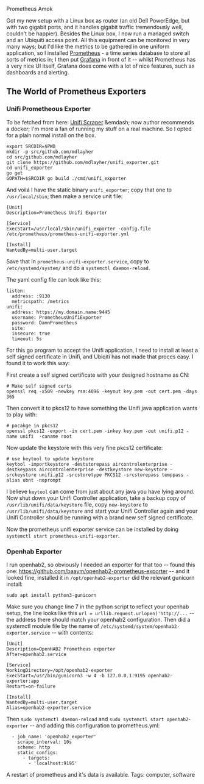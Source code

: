 Prometheus Amok

Got my new setup with a Linux box as router (an old Dell PowerEdge, but with two
gigabit ports, and it handles gigabit traffic tremendously well, couldn't be
happier).  Besides the Linux box, I now run a managed switch and an Ubiquiti
access point. All this equipment can be monitored in very many ways; but I'd
like the metrics to be gathered in one uniform application, so I installed
[Prometheus](https://prometheus.io/) - a time series database to store all sorts
of metrics in; I then put [Grafana](https://grafana.com/) in front of it --
whilst Prometheus has a very nice UI itself, Grafana does come with a lot of
nice features, such as dashboards and alerting.

## The World of Prometheus Exporters

### Unifi Prometheous Exporter

To be fetched from here: [Unifi Scraper](http://github.com/mdlayher/unifi) &emdash; now 
author recommends a docker; I'm more a fan of running my stuff on a real machine. So
I opted for a plain normal install on the box.

    export SRCDIR=$PWD
    mkdir -p src/github.com/mdlayher
    cd src/github.com/mdlayher
    git clone https://github.com/mdlayher/unifi_exporter.git
    cd unifi_exporter
    go get
    GOPATH=$SRCDIR go build ./cmd/unifi_exporter

And voil&aacute; I have the static binary `unifi_exporter`; copy that one to `/usr/local/sbin`; then make a
service unit file:

    [Unit]
    Description=Prometheus Unifi Exporter

    [Service]
    ExecStart=/usr/local/sbin/unifi_exporter -config.file /etc/prometheus/prometheus-unifi-exporter.yml

    [Install]
    WantedBy=multi-user.target

Save that in `prometheus-unifi-exporter.service`, copy to `/etc/systemd/system/` and do a `systemctl daemon-reload`.

The yaml config file can look like this:

    listen:
      address: :9130
      metricspath: /metrics
    unifi:
      address: https://my.domain.name:9445
      username: PrometheusUnifiExporter
      password: DamnPrometheus
      site:
      insecure: true
      timeout: 5s

For this go program to accept the Unifi application, I need to install at least a
self signed certificate in Unifi, and Ubiqiti has not made that proces easy. I found
it to work this way:

First create a self signed certificate with your designed hostname as CN:

    # Make self signed certs
    openssl req -x509 -newkey rsa:4096 -keyout key.pem -out cert.pem -days 365

Then convert it to pkcs12 to have something the Unifi java application wants to play with:

    # pacakge in pkcs12
    openssl pkcs12 -export -in cert.pem -inkey key.pem -out unifi.p12 -name unifi  -caname root

Now update the keystore with this very fine pkcs12 certificate:

    # use keytool to update keystore
    keytool -importkeystore -deststorepass aircontrolenterprise -destkeypass aircontrolenterprise -destkeystore new-keystore -srckeystore unifi.p12 -srcstoretype PKCS12 -srcstorepass temppass -alias ubnt -noprompt

I believe `keytool` can come from just about any java you have lying around. Now shut down your Unifi Controller application, take a backup copy of
`/usr/lib/unifi/data/keystore` file, copy `new-keystore` to `/usr/lib/unifi/data/keystore` and start your Unifi Controller again and your Unifi
Controller should be running with a brand new self signed certificate.

Now the prometheus unifi exporter service can be installed by doing `systemctl start prometheus-unifi-exporter`.

### Openhab Exporter

I run openhab2, so obviously I needed an exporter for that too -- found this one: https://github.com/baaym/openhab2-prometheus-exporter -- and
it looked fine, installed it in `/opt/openhab2-exporter` did the relevant gunicorn install:

    sudo apt install python3-gunicorn

Make sure you change line 7 in the python script to reflect your openhab setup, the line looks like this `url = urllib.request.urlopen('http://...`
-- the address there should match your openhab2 configuration.
Then did a systemctl module file by the name of `/etc/systemd/system/openhab2-exporter.service` -- with contents:

    [Unit]
    Description=OpenHAB2 Prometheus exporter
    After=openhab2.service
    
    [Service]
    WorkingDirectory=/opt/openhab2-exporter
    ExecStart=/usr/bin/gunicorn3 -w 4 -b 127.0.0.1:9195 openhab2-exporter:app
    Restart=on-failure
    
    [Install]
    WantedBy=multi-user.target
    Alias=openhab2-exporter.service

Then `sudo systemctl daemon-reload` and `sudo systemctl start openhab2-exporter` -- and adding this configuration to prometheus.yml:

      - job_name: 'openhab2_exporter'
        scrape_interval: 10s
        scheme: http
        static_configs:
          - targets:
            - 'localhost:9195'

A restart of prometheus and it's data is available.
Tags: computer, software

